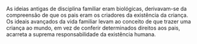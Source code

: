 ﻿As ideias antigas de disciplina familiar eram biológicas, derivavam-se da compreensão de que os pais eram os criadores da existência da criança. Os ideais avançados da vida familiar levam ao conceito de que trazer uma criança ao mundo, em vez de conferir determinados direitos aos pais, acarreta a suprema responsabilidade da existência humana.